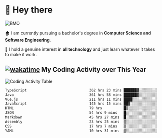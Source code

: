# 🤖 Hey there

![BMO](https://media.giphy.com/media/AMqCTHuCMFpM4/giphy.gif)

🏠 I am currently pursuing a bachelor's degree in **Computer Science and Software Engineering**.

🎲 I hold a genuine interest in **all technology** and just learn whatever it takes to make it work. 

## [![wakatime](https://wakatime.com/badge/user/9e458da8-a03c-4213-8e4b-1218d92d8f20.svg?style=flat-square)](https://wakatime.com/@9e458da8-a03c-4213-8e4b-1218d92d8f20) My Coding Activity over This Year

![Coding Activity Table](https://wakatime.com/share/@9e458da8-a03c-4213-8e4b-1218d92d8f20/fb6cf146-3e76-4c0e-b99c-52117daccc34.svg)

<!--START_SECTION:waka-->

```txt
TypeScript                             362 hrs 23 mins ██████▓░░░░░░░░░░░░░░░░░░   26.66 %
Java                                   361 hrs 58 mins ██████▓░░░░░░░░░░░░░░░░░░   26.63 %
Vue.js                                 211 hrs 11 mins ████░░░░░░░░░░░░░░░░░░░░░   15.54 %
JavaScript                             145 hrs 15 mins ██▓░░░░░░░░░░░░░░░░░░░░░░   10.69 %
HTML                                   79 hrs          █▒░░░░░░░░░░░░░░░░░░░░░░░   05.81 %
JSON                                   54 hrs 9 mins   █░░░░░░░░░░░░░░░░░░░░░░░░   03.99 %
Markdown                               45 hrs 27 mins  █░░░░░░░░░░░░░░░░░░░░░░░░   03.35 %
Assembly                               23 hrs 25 mins  ▒░░░░░░░░░░░░░░░░░░░░░░░░   01.72 %
CSS                                    17 hrs 7 mins   ▒░░░░░░░░░░░░░░░░░░░░░░░░   01.26 %
YAML                                   10 hrs 31 mins  ▒░░░░░░░░░░░░░░░░░░░░░░░░   00.77 %
```

<!--END_SECTION:waka-->